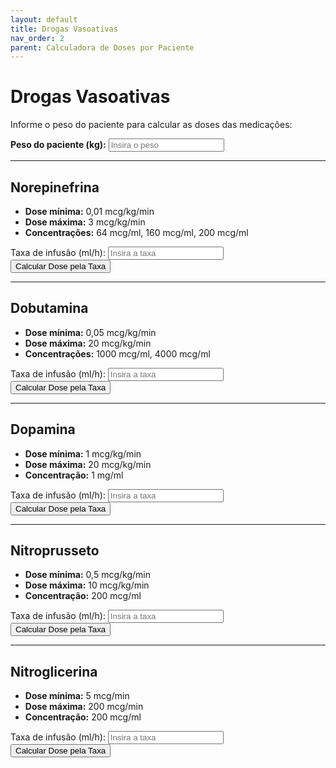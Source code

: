 ```yaml
---
layout: default
title: Drogas Vasoativas
nav_order: 2
parent: Calculadora de Doses por Paciente
---
```


# Drogas Vasoativas

Informe o peso do paciente para calcular as doses das medicações:

<div class="form-group">
  <label for="pesoPaciente"><strong>Peso do paciente (kg):</strong></label>
  <input type="number" id="pesoPaciente" placeholder="Insira o peso" min="0" step="any">
</div>

---

## Norepinefrina

- **Dose mínima:** 0,01 mcg/kg/min  
- **Dose máxima:** 3 mcg/kg/min  
- **Concentrações:** 64 mcg/ml, 160 mcg/ml, 200 mcg/ml  

<div class="form-group">
  <label for="taxaNorepinefrina">Taxa de infusão (ml/h):</label>
  <input type="number" id="taxaNorepinefrina" placeholder="Insira a taxa" min="0" step="any">
  <button onclick="calcularDosePorTaxa('norepinefrina')">Calcular Dose pela Taxa</button>
  <div class="result" id="resultadoNorepinefrina"></div>
</div>

---

## Dobutamina

- **Dose mínima:** 0,05 mcg/kg/min  
- **Dose máxima:** 20 mcg/kg/min  
- **Concentrações:** 1000 mcg/ml, 4000 mcg/ml  

<div class="form-group">
  <label for="taxaDobutamina">Taxa de infusão (ml/h):</label>
  <input type="number" id="taxaDobutamina" placeholder="Insira a taxa" min="0" step="any">
  <button onclick="calcularDosePorTaxa('dobutamina')">Calcular Dose pela Taxa</button>
  <div class="result" id="resultadoDobutamina"></div>
</div>

---

## Dopamina

- **Dose mínima:** 1 mcg/kg/min  
- **Dose máxima:** 20 mcg/kg/min  
- **Concentração:** 1 mg/ml  

<div class="form-group">
  <label for="taxaDopamina">Taxa de infusão (ml/h):</label>
  <input type="number" id="taxaDopamina" placeholder="Insira a taxa" min="0" step="any">
  <button onclick="calcularDosePorTaxa('dopamina')">Calcular Dose pela Taxa</button>
  <div class="result" id="resultadoDopamina"></div>
</div>

---

## Nitroprusseto

- **Dose mínima:** 0,5 mcg/kg/min  
- **Dose máxima:** 10 mcg/kg/min  
- **Concentração:** 200 mcg/ml  

<div class="form-group">
  <label for="taxaNitroprusseto">Taxa de infusão (ml/h):</label>
  <input type="number" id="taxaNitroprusseto" placeholder="Insira a taxa" min="0" step="any">
  <button onclick="calcularDosePorTaxa('nitroprusseto')">Calcular Dose pela Taxa</button>
  <div class="result" id="resultadoNitroprusseto"></div>
</div>

---

## Nitroglicerina

- **Dose mínima:** 5 mcg/min  
- **Dose máxima:** 200 mcg/min  
- **Concentração:** 200 mcg/ml  

<div class="form-group">
  <label for="taxaNitroglicerina">Taxa de infusão (ml/h):</label>
  <input type="number" id="taxaNitroglicerina" placeholder="Insira a taxa" min="0" step="any">
  <button onclick="calcularDosePorTaxa('nitroglicerina')">Calcular Dose pela Taxa</button>
  <div class="result" id="resultadoNitroglicerina"></div>
</div>

<script>
window.calcularDosePorTaxa = function(medicamento) {
  const taxaElem = document.getElementById('taxa' + capitalize(medicamento));
  const taxa = parseFloat(taxaElem && taxaElem.value);
  if (isNaN(taxa) || taxa <= 0) {
    document.getElementById('resultado' + capitalize(medicamento)).innerText = 'Insira uma taxa válida';
    return;
  }
  let peso;
  if (medicamento !== 'nitroglicerina') {
    const pesoElem = document.getElementById('pesoPaciente');
    peso = parseFloat(pesoElem && pesoElem.value);
    if (isNaN(peso) || peso <= 0) {
      ['norepinefrina','dobutamina','dopamina','nitroprusseto'].forEach(m => {
        document.getElementById('resultado' + capitalize(m)).innerText = 'Insira o peso do paciente';
      });
      return;
    }
  }
  let resultado = '';
  switch (medicamento) {
    case 'norepinefrina':
      [64, 160, 200].forEach(conc => {
        const dose = taxa * conc;
        resultado += `<strong>${conc} mcg/ml:</strong> ${dose.toFixed(2)} mcg/h (${(dose/60/peso).toFixed(3)} mcg/kg/min)<br>`;
      });
      break;
    case 'dobutamina':
      [1000, 4000].forEach(conc => {
        const dose = taxa * conc;
        resultado += `<strong>${conc} mcg/ml:</strong> ${dose.toFixed(2)} mcg/h (${(dose/60/peso).toFixed(3)} mcg/kg/min)<br>`;
      });
      break;
    case 'dopamina':
      const doseDp = taxa * 1000;
      resultado = `<strong>1 mg/ml:</strong> ${doseDp.toFixed(2)} mcg/h (${(doseDp/60/peso).toFixed(3)} mcg/kg/min)`;
      break;
    case 'nitroprusseto':
      const doseNP = taxa * 200;
      resultado = `<strong>200 mcg/ml:</strong> ${doseNP.toFixed(2)} mcg/h (${(doseNP/60/peso).toFixed(3)} mcg/kg/min)`;
      break;
    case 'nitroglicerina':
      // taxa is ml/h, concentration 200 mcg/ml => dose mcg/min = taxa * 200 / 60
      const doseMcgMin = taxa * 200 / 60;
      resultado = `<strong>200 mcg/ml:</strong> ${taxa.toFixed(2)} ml/h = ${doseMcgMin.toFixed(2)} mcg/min`;
      break;
  }
  document.getElementById('resultado' + capitalize(medicamento)).innerHTML = resultado;
};

window.capitalize = function(s) {
  return s.charAt(0).toUpperCase() + s.slice(1);
};

document.addEventListener('DOMContentLoaded', () => {
  ['norepinefrina','dobutamina','dopamina','nitroprusseto','nitroglicerina']
    .forEach(m => {
      const input = document.getElementById('taxa' + capitalize(m));
      input && input.addEventListener('input', () => calcularDosePorTaxa(m));
    });
  const pesoInput = document.getElementById('pesoPaciente');
  pesoInput && pesoInput.addEventListener('input', () => {
    ['norepinefrina','dobutamina','dopamina','nitroprusseto'].forEach(m => {
      const taxaElem = document.getElementById('taxa' + capitalize(m));
      if (taxaElem && taxaElem.value) {
        calcularDosePorTaxa(m);
      }
    });
  });
});
</script>

